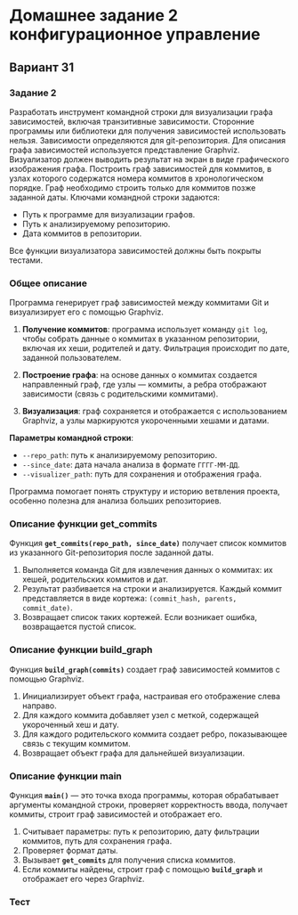 # Домашнее задание 2 конфигурационное управление
## Вариант 31
### Задание 2
Разработать инструмент командной строки для визуализации графа 
зависимостей, включая транзитивные зависимости. Сторонние программы или 
библиотеки для получения зависимостей использовать нельзя. 
Зависимости определяются для git-репозитория. Для описания графа 
зависимостей используется представление Graphviz. Визуализатор должен 
выводить результат на экран в виде графического изображения графа. 
Построить граф зависимостей для коммитов, в узлах которого содержатся 
номера коммитов в хронологическом порядке. Граф необходимо строить только 
для коммитов позже заданной даты. 
Ключами командной строки задаются: 
- Путь к программе для визуализации графов.
- Путь к анализируемому репозиторию.
- Дата коммитов в репозитории.

Все функции визуализатора зависимостей должны быть покрыты тестами.
### Общее описание
Программа генерирует граф зависимостей между коммитами Git и визуализирует его с помощью Graphviz.

1. **Получение коммитов**: программа использует команду `git log`, чтобы собрать данные о коммитах в указанном репозитории, включая их хеши, родителей и дату. Фильтрация происходит по дате, заданной пользователем.

2. **Построение графа**: на основе данных о коммитах создается направленный граф, где узлы — коммиты, а ребра отображают зависимости (связь с родительскими коммитами).

3. **Визуализация**: граф сохраняется и отображается с использованием Graphviz, а узлы маркируются укороченными хешами и датами.

**Параметры командной строки**:
- `--repo_path`: путь к анализируемому репозиторию.
- `--since_date`: дата начала анализа в формате `ГГГГ-ММ-ДД`.
- `--visualizer_path`: путь для сохранения и отображения графа.

Программа помогает понять структуру и историю ветвления проекта, особенно полезна для анализа больших репозиториев.
### Описание функции get_commits
Функция **`get_commits(repo_path, since_date)`** получает список коммитов из указанного Git-репозитория после заданной даты. 

1. Выполняется команда Git для извлечения данных о коммитах: их хешей, родительских коммитов и дат.
2. Результат разбивается на строки и анализируется. Каждый коммит представляется в виде кортежа: `(commit_hash, parents, commit_date)`.
3. Возвращает список таких кортежей. Если возникает ошибка, возвращается пустой список.
### Описание функции build_graph
Функция **`build_graph(commits)`** создает граф зависимостей коммитов с помощью Graphviz.

1. Инициализирует объект графа, настраивая его отображение слева направо.
2. Для каждого коммита добавляет узел с меткой, содержащей укороченный хеш и дату.
3. Для каждого родительского коммита создает ребро, показывающее связь с текущим коммитом.
4. Возвращает объект графа для дальнейшей визуализации.
### Описание функции main
Функция **`main()`** — это точка входа программы, которая обрабатывает аргументы командной строки, проверяет корректность ввода, получает коммиты, строит граф зависимостей и отображает его.

1. Считывает параметры: путь к репозиторию, дату фильтрации коммитов, путь для сохранения графа.
2. Проверяет формат даты.
3. Вызывает **`get_commits`** для получения списка коммитов.
4. Если коммиты найдены, строит граф с помощью **`build_graph`** и отображает его через Graphviz.
### Тест

